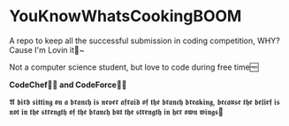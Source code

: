 # YouKnowWhatsCookingBOOM
A repo to keep all the successful submission in coding competition, WHY? Cause I'm Lovin it🥰~ 

Not a computer science student, but love to code during free time🆓

**CodeChef🧑‍🍳 and CodeForce💪🏻**

𝕬 𝖇𝖎𝖗𝖉 𝖘𝖎𝖙𝖙𝖎𝖓𝖌 𝖔𝖓 𝖆 𝖇𝖗𝖆𝖓𝖈𝖍 𝖎𝖘 𝖓𝖊𝖛𝖊𝖗 𝖆𝖋𝖗𝖆𝖎𝖉 𝖔𝖋 𝖙𝖍𝖊 𝖇𝖗𝖆𝖓𝖈𝖍 𝖇𝖗𝖊𝖆𝖐𝖎𝖓𝖌, 𝖇𝖊𝖈𝖆𝖚𝖘𝖊 𝖙𝖍𝖊 𝖇𝖊𝖑𝖎𝖊𝖋 𝖎𝖘 𝖓𝖔𝖙 𝖎𝖓 𝖙𝖍𝖊 𝖘𝖙𝖗𝖊𝖓𝖌𝖙𝖍 𝖔𝖋 𝖙𝖍𝖊 𝖇𝖗𝖆𝖓𝖈𝖍 𝖇𝖚𝖙 𝖙𝖍𝖊 𝖘𝖙𝖗𝖊𝖓𝖌𝖙𝖍 𝖎𝖓 𝖍𝖊𝖗 𝖔𝖜𝖓 𝖜𝖎𝖓𝖌𝖘🦅
